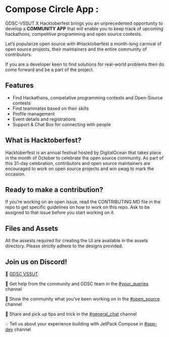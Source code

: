 # Compose Circle App :
GDSC-VSSUT X Hacktoberfest brings you an unprecedented opportunity to develop a **COMMUNITY APP** that will enable you to keep track of upcoming hackathons, competitive programming and open source contests.

Let’s popularize open source with #Hacktoberfest a month-long carnival of open source projects,  their maintainers and the entire community of contributors. 

If you are a developer keen to find solutions for real-world problems then do come forward and be a part of the project.

## 

## Features
* Find Hackathons, competative programming contests and Open-Source contests
* Find teammates based on their skills
* Profile management
* Event details and registrations
* Support & Chat Box for connecting with people

## What is Hacktoberfest?
Hacktoberfest is an annual festival hosted by DigitalOcean that takes place in the month of October to celebrate the open source community. As part of this 31-day celebration, contributors and open source maintainers are encouraged to work on open source projects and win swag to mark the occasion.

## Ready to make a contribution? 
If you’re working on an open issue, read the CONTRIBUTING.MD file in the repo to get specific guidelines on how to work on this repo.
Ask to be assigned to that issue before you start working on it.

## Files and Assets
All the assests required for creating the UI are available in the assets directory. Please strictly adhere to the designs provided.

## Join us on Discord!

🔗 [GDSC VSSUT](https://discord.gg/uZXYWNm4)

🤝 Get help from the community and GDSC team in the [#your_queries](https://discord.com/channels/759999287261397082/760010412585910303) channel

🚀 Show the community what you’ve been working on in the [#open_source](https://discord.com/channels/759999287261397082/761974085851938876) channel

💬 Share and pick up tips and trick in the [#general_chat](https://discord.com/channels/759999287261397082/760010375252017203) channel

💡 Tell us about your experience building with JetPack Compose in [#app-dev](https://discord.com/channels/759999287261397082/760018608712974337) channel


